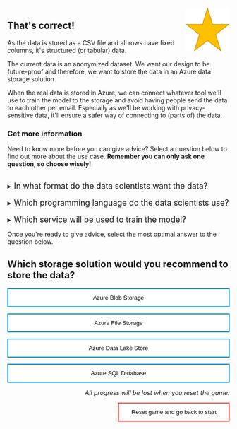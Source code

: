 <style>
.button  {
  border: none;
  color: black;
  width: 100%;
  padding: 12px 28px;
  background-color: white;
  border: 2px solid #008CBA;
  transition-duration: 0.4s;
}
.button:hover  {
  background-color: #008CBA;
  color: white; 
  border: 2px solid #008CBA;
}
.resetbutton  {
  border: none;
  color: black;
  float: right;
  padding: 12px 28px;
  background-color: white;
  border: 2px solid #f44336;
  transition-duration: 0.4s;
}
.resetbutton:hover  {
  background-color: #f44336;
  color: white; 
  border: 2px solid #f44336;
}
</style>

<img style="float: right;width:100px;" src="./media/star.png">


## That's correct!

As the data is stored as a CSV file and all rows have fixed columns, it's structured (or tabular) data.

The current data is an anonymized dataset. We want our design to be future-proof and therefore, we want to store the data in an Azure data storage solution. 

When the real data is stored in Azure, we can connect whatever tool we'll use to train the model to the storage and avoid having people send the data to each other per email. Especially as we'll be working with privacy-sensitive data, it'll ensure a safer way of connecting to (parts of) the data. 

### Get more information
Need to know more before you can give advice? Select a question below to find out more about the use case. **Remember you can only ask one question, so choose wisely!**


<br>
<details>
<summary><font size="+1">In what format do the data scientists want the data?</font></summary>
Our data scientists are used to working with CSV files. They prefer working with CSVs because it allows them to read the data and the type of data as they'd like. Most of them have no experience with SQL.
</details>

<br>
<details>
<summary><font size="+1">Which programming language do the data scientists use?</font></summary>
The data scientists only work in Python. They work in Jupyter notebooks.
</details>

<br>
<details>
<summary><font size="+1">Which service will be used to train the model?</font></summary>
We're still debating, but it will be either Azure Synapse Analytics, Azure Databricks, or Azure Machine Learning.
</details>

Once you're ready to give advice, select the most optimal answer to the question below.

## Which storage solution would you recommend to store the data?

<button class="button" onclick="window.location.href='03B';">Azure Blob Storage</button>

<button class="button" onclick="window.location.href='03B';">Azure File Storage</button>

<button class="button" onclick="window.location.href='03A';">Azure Data Lake Store</button>

<button class="button" onclick="window.location.href='03B';">Azure SQL Database</button>

<p style="text-align:right;"><i>All progress will be lost when you reset the game.</i></p>

<button class="resetbutton" onclick="window.location.href='../start-01-data';">Reset game and go back to start</button>

<script>
    //Get all details elements
    const questions = document.querySelectorAll('details');

    //add event listener
    questions.forEach(det => {
        det.addEventListener('toggle', toggleOpenOneOnly)
    })

// toggle state of details elements
    function toggleOpenOneOnly(e) {
        questions.forEach(det => {
            if (det != this) {
                let splitText = det.innerHTML.split("</summary>");
                det.innerHTML = splitText[0] + "</summary>\nYou already asked one question.\n";
            }
            
            det.removeEventListener('toggle', toggleOpenOneOnly)
        });
    }
</script>
